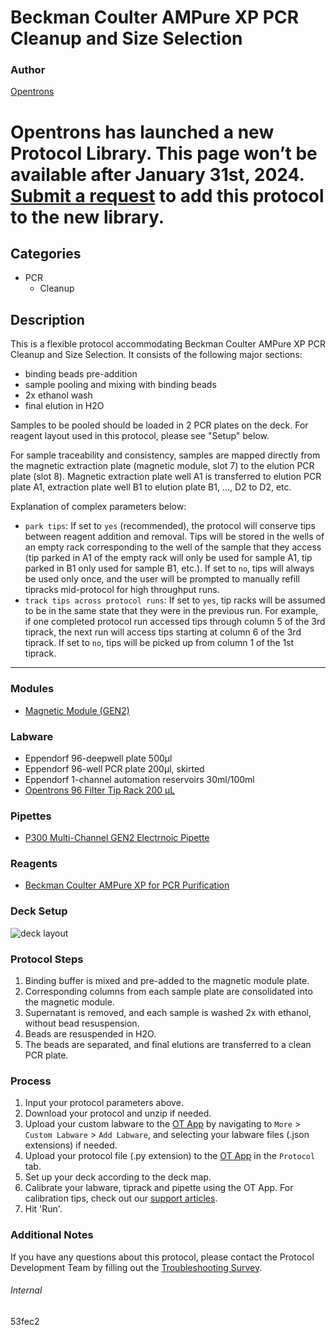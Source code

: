 # Beckman Coulter AMPure XP PCR Cleanup and Size Selection

### Author
[Opentrons](https://opentrons.com/)


# Opentrons has launched a new Protocol Library. This page won’t be available after January 31st, 2024. [Submit a request](https://docs.google.com/forms/d/e/1FAIpQLSdYYp9QCKow4nn0KlCVsMS3HX0eJ0N9O7-erajKvcpT0lWbSg/viewform) to add this protocol to the new library.

## Categories
* PCR
    * Cleanup

## Description
This is a flexible protocol accommodating Beckman Coulter AMPure XP PCR Cleanup and Size Selection. It consists of the following major sections:
* binding beads pre-addition
* sample pooling and mixing with binding beads
* 2x ethanol wash
* final elution in H2O

Samples to be pooled should be loaded in 2 PCR plates on the deck. For reagent layout used in this protocol, please see "Setup" below.

For sample traceability and consistency, samples are mapped directly from the magnetic extraction plate (magnetic module, slot 7) to the elution PCR plate (slot 8). Magnetic extraction plate well A1 is transferred to elution PCR plate A1, extraction plate well B1 to elution plate B1, ..., D2 to D2, etc.

Explanation of complex parameters below:
* `park tips`: If set to `yes` (recommended), the protocol will conserve tips between reagent addition and removal. Tips will be stored in the wells of an empty rack corresponding to the well of the sample that they access (tip parked in A1 of the empty rack will only be used for sample A1, tip parked in B1 only used for sample B1, etc.). If set to `no`, tips will always be used only once, and the user will be prompted to manually refill tipracks mid-protocol for high throughput runs.
* `track tips across protocol runs`: If set to `yes`, tip racks will be assumed to be in the same state that they were in the previous run. For example, if one completed protocol run accessed tips through column 5 of the 3rd tiprack, the next run will access tips starting at column 6 of the 3rd tiprack. If set to `no`, tips will be picked up from column 1 of the 1st tiprack.

---

### Modules
* [Magnetic Module (GEN2)](https://shop.opentrons.com/collections/hardware-modules/products/magdeck)

### Labware
* Eppendorf 96-deepwell plate 500µl
* Eppendorf 96-well PCR plate 200µl, skirted
* Eppendorf 1-channel automation reservoirs 30ml/100ml
* [Opentrons 96 Filter Tip Rack 200 µL](https://shop.opentrons.com/collections/opentrons-tips/products/opentrons-200ul-filter-tips)

### Pipettes
* [P300 Multi-Channel GEN2 Electrnoic Pipette](https://shop.opentrons.com/collections/ot-2-pipettes/products/8-channel-electronic-pipette)

### Reagents
* [Beckman Coulter AMPure XP for PCR Purification](https://www.beckman.com/reagents/genomic/cleanup-and-size-selection/pcr)

### Deck Setup

![deck layout](https://opentrons-protocol-library-website.s3.amazonaws.com/custom-README-images/53fec2/decksetup.png)

### Protocol Steps
1. Binding buffer is mixed and pre-added to the magnetic module plate.
2. Corresponding columns from each sample plate are consolidated into the magnetic module.
3. Supernatant is removed, and each sample is washed 2x with ethanol, without bead resuspension.
4. Beads are resuspended in H2O.
5. The beads are separated, and final elutions are transferred to a clean PCR plate.

### Process
1. Input your protocol parameters above.
2. Download your protocol and unzip if needed.
3. Upload your custom labware to the [OT App](https://opentrons.com/ot-app) by navigating to `More` > `Custom Labware` > `Add Labware`, and selecting your labware files (.json extensions) if needed.
4. Upload your protocol file (.py extension) to the [OT App](https://opentrons.com/ot-app) in the `Protocol` tab.
5. Set up your deck according to the deck map.
6. Calibrate your labware, tiprack and pipette using the OT App. For calibration tips, check out our [support articles](https://support.opentrons.com/en/collections/1559720-guide-for-getting-started-with-the-ot-2).
7. Hit 'Run'.

### Additional Notes
If you have any questions about this protocol, please contact the Protocol Development Team by filling out the [Troubleshooting Survey](https://protocol-troubleshooting.paperform.co/).

###### Internal
53fec2
